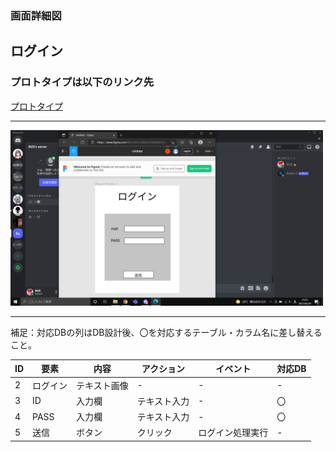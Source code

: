 ### 画面詳細図
## ログイン
### プロトタイプは以下のリンク先
[プロトタイプ](https://www.figma.com/file/Je6h3o28byGOQEGjNL3Gbv/Untitled?node-id=3%3A106)
*****
<img src="../img/スクリーンショット (89).png" width="500">

*****
補足：対応DBの列はDB設計後、〇を対応するテーブル・カラム名に差し替えること。

|ID|要素|内容|アクション|イベント|対応DB|
|--|----|----|----------|--------|-----|
|2|ログイン|テキスト画像|-|-      |-    |
|3|ID|入力欄|テキスト入力|-       |〇|
|4|PASS|入力欄|テキスト入力|-     |〇|
|5|送信|ボタン|クリック|ログイン処理実行|-|
